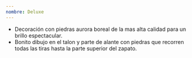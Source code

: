```yaml
---
nombre: Deluxe
---
```

- Decoración con piedras aurora boreal de la mas alta calidad para un brillo espectacular.
- Bonito dibujo en el talon y parte de alante con piedras que recorren todas las tiras hasta la parte superior del zapato.